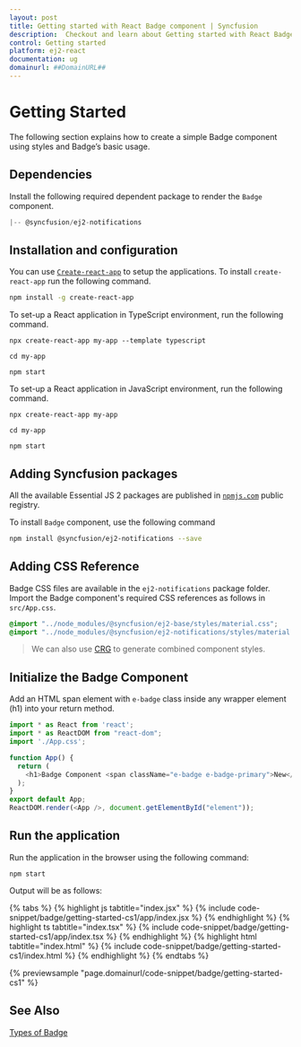 ```yaml
---
layout: post
title: Getting started with React Badge component | Syncfusion
description:  Checkout and learn about Getting started with React Badge component of Syncfusion Essential JS 2 and more details.
control: Getting started 
platform: ej2-react
documentation: ug
domainurl: ##DomainURL##
---
```


# Getting Started

The following section explains how to create a simple Badge component using styles and Badge’s basic usage.

## Dependencies

Install the following required dependent package to render the `Badge` component.

```javascript
|-- @syncfusion/ej2-notifications
```

## Installation and configuration

You can use [`Create-react-app`](https://github.com/facebook/create-react-app) to setup the applications. To install `create-react-app` run the following command.

```bash
npm install -g create-react-app
```

To set-up a React application in TypeScript environment, run the following command.

<div class='tsx'>

```
npx create-react-app my-app --template typescript

cd my-app

npm start
```

</div>

To set-up a React application in JavaScript environment, run the following command.

<div class='tsx'>

```
npx create-react-app my-app

cd my-app

npm start
```

## Adding Syncfusion packages

All the available Essential JS 2 packages are published in [`npmjs.com`](https://www.npmjs.com/~syncfusionorg) public registry.

To install `Badge` component, use the following command

```bash
npm install @syncfusion/ej2-notifications --save
```

## Adding CSS Reference

Badge CSS files are available in the `ej2-notifications` package folder. Import the Badge component's required CSS references as follows in `src/App.css`.

```css
@import "../node_modules/@syncfusion/ej2-base/styles/material.css";
@import "../node_modules/@syncfusion/ej2-notifications/styles/material.css";
```
> We can also use [CRG](https://crg.syncfusion.com/) to generate combined component styles.

## Initialize the Badge Component

Add an HTML span element with `e-badge` class inside any wrapper element (h1) into your return method.

```ts
import * as React from 'react';
import * as ReactDOM from "react-dom";
import './App.css';

function App() {
  return (
    <h1>Badge Component <span className="e-badge e-badge-primary">New</span></h1>
  );
}
export default App;
ReactDOM.render(<App />, document.getElementById("element"));
```

## Run the application

Run the application in the browser using the following command:

```
npm start
```

Output will be as follows:

{% tabs %}
{% highlight js tabtitle="index.jsx" %}
{% include code-snippet/badge/getting-started-cs1/app/index.jsx %}
{% endhighlight %}
{% highlight ts tabtitle="index.tsx" %}
{% include code-snippet/badge/getting-started-cs1/app/index.tsx %}
{% endhighlight %}
{% highlight html tabtitle="index.html" %}
{% include code-snippet/badge/getting-started-cs1/index.html %}
{% endhighlight %}
{% endtabs %}
        
{% previewsample "page.domainurl/code-snippet/badge/getting-started-cs1" %}

## See Also

[Types of Badge](./types)
